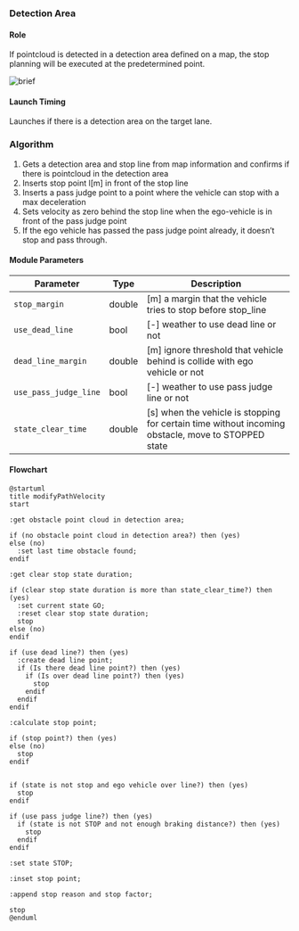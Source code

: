 ### Detection Area

#### Role

If pointcloud is detected in a detection area defined on a map, the stop planning will be executed at the predetermined point.

![brief](./docs/detection_area/detection_area.svg)

#### Launch Timing

Launches if there is a detection area on the target lane.

### Algorithm

1. Gets a detection area and stop line from map information and confirms if there is pointcloud in the detection area
2. Inserts stop point l[m] in front of the stop line
3. Inserts a pass judge point to a point where the vehicle can stop with a max deceleration
4. Sets velocity as zero behind the stop line when the ego-vehicle is in front of the pass judge point
5. If the ego vehicle has passed the pass judge point already, it doesn’t stop and pass through.

#### Module Parameters

| Parameter             | Type   | Description                                                                                        |
| --------------------- | ------ | -------------------------------------------------------------------------------------------------- |
| `stop_margin`         | double | [m] a margin that the vehicle tries to stop before stop_line                                       |
| `use_dead_line`       | bool   | [-] weather to use dead line or not                                                                |
| `dead_line_margin`    | double | [m] ignore threshold that vehicle behind is collide with ego vehicle or not                        |
| `use_pass_judge_line` | bool   | [-] weather to use pass judge line or not                                                          |
| `state_clear_time`    | double | [s] when the vehicle is stopping for certain time without incoming obstacle, move to STOPPED state |

#### Flowchart

```plantuml
@startuml
title modifyPathVelocity
start

:get obstacle point cloud in detection area;

if (no obstacle point cloud in detection area?) then (yes)
else (no)
  :set last time obstacle found;
endif

:get clear stop state duration;

if (clear stop state duration is more than state_clear_time?) then (yes)
  :set current state GO;
  :reset clear stop state duration;
  stop
else (no)
endif

if (use dead line?) then (yes)
  :create dead line point;
  if (Is there dead line point?) then (yes)
    if (Is over dead line point?) then (yes)
      stop
    endif
  endif
endif

:calculate stop point;

if (stop point?) then (yes)
else (no)
  stop
endif


if (state is not stop and ego vehicle over line?) then (yes)
  stop
endif

if (use pass judge line?) then (yes)
  if (state is not STOP and not enough braking distance?) then (yes)
    stop
  endif
endif

:set state STOP;

:inset stop point;

:append stop reason and stop factor;

stop
@enduml
```